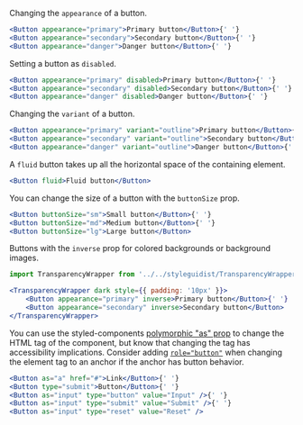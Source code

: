 Changing the `appearance` of a button.

```jsx
<Button appearance="primary">Primary button</Button>{' '}
<Button appearance="secondary">Secondary button</Button>{' '}
<Button appearance="danger">Danger button</Button>{' '}
```

Setting a button as `disabled`.

```jsx
<Button appearance="primary" disabled>Primary button</Button>{' '}
<Button appearance="secondary" disabled>Secondary button</Button>{' '}
<Button appearance="danger" disabled>Danger button</Button>{' '}
```

Changing the `variant` of a button.

```jsx
<Button appearance="primary" variant="outline">Primary button</Button>{' '}
<Button appearance="secondary" variant="outline">Secondary button</Button>{' '}
<Button appearance="danger" variant="outline">Danger button</Button>{' '}
```

A `fluid` button takes up all the horizontal space of the containing element.

```jsx
<Button fluid>Fluid button</Button>
```

You can change the size of a button with the `buttonSize` prop.

```jsx
<Button buttonSize="sm">Small button</Button>{' '}
<Button buttonSize="md">Medium button</Button>{' '}
<Button buttonSize="lg">Large button</Button>
```

Buttons with the `inverse` prop for colored backgrounds or background images.

```jsx
import TransparencyWrapper from '../../styleguidist/TransparencyWrapper';

<TransparencyWrapper dark style={{ padding: '10px' }}>
    <Button appearance="primary" inverse>Primary button</Button>{' '}
    <Button appearance="secondary" inverse>Secondary button</Button>
</TransparencyWrapper>
```

You can use the styled-components [polymorphic "as" prop](https://www.styled-components.com/docs/api#as-polymorphic-prop) to change the HTML tag of the component, but know that changing the tag has accessibility implications. Consider adding [`role="button"`](https://www.w3.org/TR/wai-aria-1.1/#button) when changing the element tag to an anchor if the anchor has button behavior.

```jsx
<Button as="a" href="#">Link</Button>{' '}
<Button type="submit">Button</Button>{' '}
<Button as="input" type="button" value="Input" />{' '}
<Button as="input" type="submit" value="Submit" />{' '}
<Button as="input" type="reset" value="Reset" />
```
